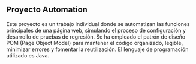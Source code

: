## Proyecto Automation
Este proyecto es un trabajo individual donde se automatizan las funciones principales de una página web, simulando el proceso de configuración y desarrollo de pruebas de regresión. Se ha empleado el patrón de diseño POM (Page Object Model) para mantener el código organizado, legible, minimizar errores y fomentar la reutilización. El lenguaje de programación utilizado es Java.

